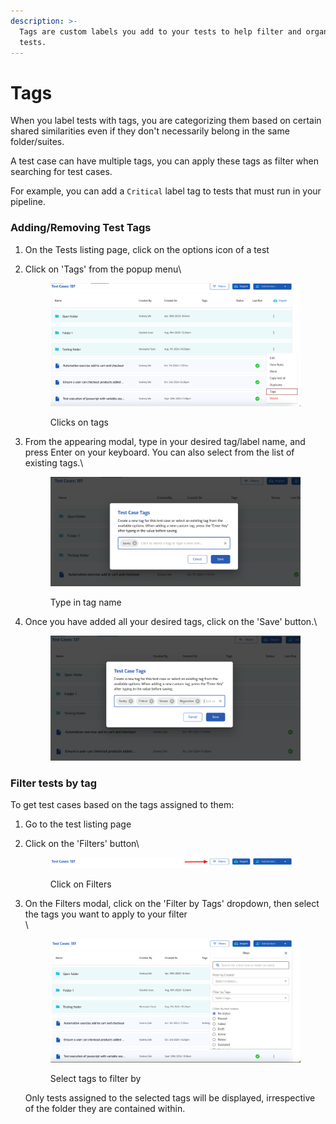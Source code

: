 ```yaml
---
description: >-
  Tags are custom labels you add to your tests to help filter and organize your
  tests.
---
```


# Tags

When you label tests with tags, you are categorizing them based on certain shared similarities even if they don't necessarily belong in the same folder/suites.

A test case can have multiple tags, you can apply these tags as filter when searching for test cases.

For example, you can add a `Critical` label tag to tests that must run in your pipeline.



### Adding/Removing Test Tags

1. On the Tests listing page, click on the options icon of a test
2.  Click on 'Tags' from the popup menu\


    <figure><img src="../.gitbook/assets/image.png" alt=""><figcaption><p>Clicks on tags</p></figcaption></figure>
3.  From the appearing modal, type in your desired tag/label name, and press Enter on your keyboard. You can also select from the list of existing tags.\


    <figure><img src="../.gitbook/assets/image (1).png" alt=""><figcaption><p>Type in tag name</p></figcaption></figure>
4.  Once you have added all your desired tags, click on the 'Save' button.\


    <figure><img src="../.gitbook/assets/image (2).png" alt=""><figcaption></figcaption></figure>



### Filter tests by tag

To get test cases based on the tags assigned to them:

1. Go to the test listing page
2.  Click on the 'Filters' button\


    <figure><img src="../.gitbook/assets/image (4).png" alt=""><figcaption><p>Click on Filters</p></figcaption></figure>


3.  On the Filters modal, click on the 'Filter by Tags' dropdown, then select the tags you want to apply to your filter\
    \


    <figure><img src="../.gitbook/assets/image (6).png" alt=""><figcaption><p>Select tags to filter by</p></figcaption></figure>

    Only tests assigned to the selected tags will be displayed, irrespective of the folder they are contained within.

